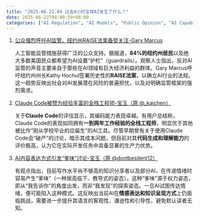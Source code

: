 ```yaml
---
title: "2025.06.22.04 过去4小时全球AI发生了什么？"
date: 2025-06-22T04:00:59+08:00
categories: ["AI Regulation", "AI Models", "Public Opinion", "AI Capabilities"]
---
```


1.  [公众强烈呼吁AI监管，纽约州RAISE法案备受关注-Gary Marcus](https://x.com/GaryMarcus/status/1936495073547747564)

    人工智能监管措施获得广泛的公众支持。据报道，**84%的纽约州居民**以及绝大多数美国民众都希望为AI设置“护栏”（guardrails）。观察人士指出，反对AI监管的声音主要来自于那些在AI领域有巨大经济利益的群体。Gary Marcus呼吁纽约州州长Kathy Hochul签署历史性的**RAISE法案**，以确立AI行业的法规。这一趋势反映出社会对AI发展潜在风险的普遍担忧，以及对明确监管框架的强烈需求。

2.  [Claude Code被赞为经验丰富的全栈工程师-宝玉（原 @_kaichen）](https://x.com/dotey/status/1936477369771884845)

    关于**Claude Code**的评估显示，其编码能力表现卓越。有用户总结称，Claude Code的表现如同拥有**一到两年工作经验的全栈工程师**，明显优于其他被比作“刚从学校毕业的应届生”的AI工具。尽管早期曾有关于使用Claude Code会“破产”的讨论，暗示其成本问题，但目前对其**代码生成和理解能力**的评价极高，认为它在实际开发任务中具备显著的生产力优势。

3.  [AI内容表达方式引发“爹味”讨论-宝玉（原 @dontbesilent12）](https://x.com/dotey/status/1936477856252432715)

    有观点指出，目前写作水平尚不够高的知识分享者以及部分AI，在传递情绪时容易产生“爹味”（一种居高临下、教导式的姿态）。这种“爹味”源于权力姿态，即从“我告诉你”的角度出发，而非“我发现”的探索姿态。一旦AI试图传达情绪，便可能陷入这种模式。这反映出当前AI在**情感表达和知识呈现方式**上仍面临挑战，需要进一步提升其语言的客观性、谦逊性和引导性，避免默认读者无知。